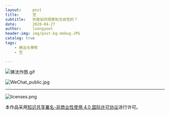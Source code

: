 ```yaml
---
layout:     post
title:      空
subtitle:   你是如何观察到无自性的？
date:       2020-04-27
author:     loongyowl
header-img: img/post-bg-debug.JPG
catalog: true
tags:
    - 佛法与禅修
    - 空

---
```




![佛法作图.gif](https://wg.isdot.net/api/un/img?key=user-upload/12123870/c935456d667dc514.gif)




![WeChat_public.jpg](https://wg.isdot.net/api/un/img?key=user-upload/12123870/e6b6a3e9dff7c551.jpg)

----

![licenses.png](https://wg.isdot.net/api/un/img?key=user-upload/12123870/d07ca65285ba7ca1.png)

本作品采用<a rel="license" href="http://creativecommons.org/licenses/by-nc/4.0/">知识共享署名-非商业性使用 4.0 国际许可协议</a>进行许可。